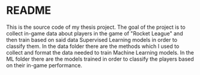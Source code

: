 # README

This is the source code of my thesis project. The goal of the project is to collect in-game data about players in the game of "Rocket League" and then train based on said data Supervised Learning models in order to classify them.
In the data folder there are the methods which I used to collect and format the data needed to train Machine Learning models.
In the ML folder there are the models trained in order to classify the players based on their in-game performance.

